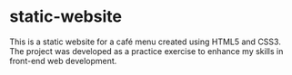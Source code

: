 # static-website
This is a static website for a café menu created using HTML5 and CSS3. The project was developed as a practice exercise to enhance my skills in front-end web development.
